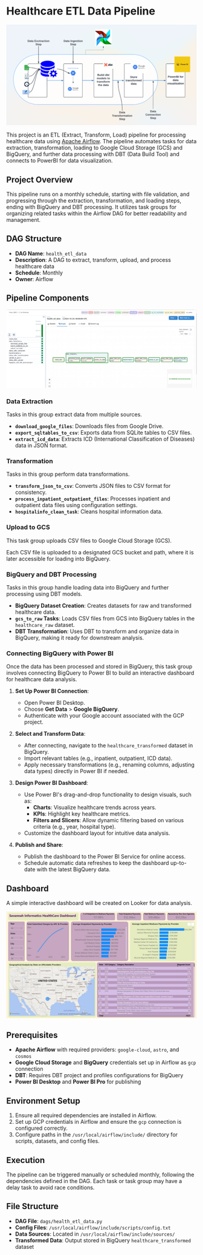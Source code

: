 # Healthcare ETL Data Pipeline
![MetaData](include/images/end-to-end_airflow.png) 

This project is an ETL (Extract, Transform, Load) pipeline for processing healthcare data using [Apache Airflow](https://airflow.apache.org/). The pipeline automates tasks for data extraction, transformation, loading to Google Cloud Storage (GCS) and BigQuery, and further data processing with DBT (Data Build Tool) and connects to PowerBI for data visualization.

## Project Overview

This pipeline runs on a monthly schedule, starting with file validation, and progressing through the extraction, transformation, and loading steps, ending with BigQuery and DBT processing. It utilizes task groups for organizing related tasks within the Airflow DAG for better readability and management.

## DAG Structure

- **DAG Name**: `health_etl_data`
- **Description**: A DAG to extract, transform, upload, and process healthcare data
- **Schedule**: Monthly
- **Owner**: Airflow

## Pipeline Components
![MetaData](include/images/airflow_dag.png) 

### Data Extraction
Tasks in this group extract data from multiple sources.

- **`download_google_files`**: Downloads files from Google Drive.
- **`export_sqltables_to_csv`**: Exports data from SQLite tables to CSV files.
- **`extract_icd_data`**: Extracts ICD (International Classification of Diseases) data in JSON format.

### Transformation
Tasks in this group perform data transformations.

- **`transform_json_to_csv`**: Converts JSON files to CSV format for consistency.
- **`process_inpatient_outpatient_files`**: Processes inpatient and outpatient data files using configuration settings.
- **`hospitalinfo_clean_task`**: Cleans hospital information data.

### Upload to GCS
This task group uploads CSV files to Google Cloud Storage (GCS).

Each CSV file is uploaded to a designated GCS bucket and path, where it is later accessible for loading into BigQuery.

### BigQuery and DBT Processing
Tasks in this group handle loading data into BigQuery and further processing using DBT models.

- **BigQuery Dataset Creation**: Creates datasets for raw and transformed healthcare data.
- **`gcs_to_raw` Tasks**: Loads CSV files from GCS into BigQuery tables in the `healthcare_raw` dataset.
- **DBT Transformation**: Uses DBT to transform and organize data in BigQuery, making it ready for downstream analysis.

### Connecting BigQuery with Power BI
Once the data has been processed and stored in BigQuery, this task group involves connecting BigQuery to Power BI to build an interactive dashboard for healthcare data analysis.

1. **Set Up Power BI Connection**:
   - Open Power BI Desktop.
   - Choose **Get Data** > **Google BigQuery**.
   - Authenticate with your Google account associated with the GCP project.

2. **Select and Transform Data**:
   - After connecting, navigate to the `healthcare_transformed` dataset in BigQuery.
   - Import relevant tables (e.g., inpatient, outpatient, ICD data).
   - Apply necessary transformations (e.g., renaming columns, adjusting data types) directly in Power BI if needed.

3. **Design Power BI Dashboard**:
   - Use Power BI's drag-and-drop functionality to design visuals, such as:
     - **Charts**: Visualize healthcare trends across years.
     - **KPIs**: Highlight key healthcare metrics.
     - **Filters and Slicers**: Allow dynamic filtering based on various criteria (e.g., year, hospital type).
   - Customize the dashboard layout for intuitive data analysis.

4. **Publish and Share**:
   - Publish the dashboard to the Power BI Service for online access.
   - Schedule automatic data refreshes to keep the dashboard up-to-date with the latest BigQuery data.

## Dashboard

A simple interactive dashboard will be created on Looker for data analysis.

![MetaData](include/images/HealthCare_Dashboard.png) 

## Prerequisites

- **Apache Airflow** with required providers: `google-cloud`, `astro`, and `cosmos`
- **Google Cloud Storage** and **BigQuery** credentials set up in Airflow as `gcp` connection
- **DBT**: Requires DBT project and profiles configurations for BigQuery
- **Power BI Desktop** and **Power BI Pro** for publishing

## Environment Setup

1. Ensure all required dependencies are installed in Airflow.
2. Set up GCP credentials in Airflow and ensure the `gcp` connection is configured correctly.
3. Configure paths in the `/usr/local/airflow/include/` directory for scripts, datasets, and config files.

## Execution

The pipeline can be triggered manually or scheduled monthly, following the dependencies defined in the DAG. Each task or task group may have a delay task to avoid race conditions.

## File Structure

- **DAG File**: `dags/health_etl_data.py`
- **Config Files**: `/usr/local/airflow/include/scripts/config.txt`
- **Data Sources**: Located in `/usr/local/airflow/include/sources/`
- **Transformed Data**: Output stored in BigQuery `healthcare_transformed` dataset



